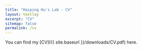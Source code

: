 ```yaml
---
title: "Haiping Hu's Lab - CV"
layout: textlay
excerpt: "CV"
sitemap: false
permalink: /cv
---
```


You can find my [CV]({{ site.baseurl }}/downloads/CV.pdf) here.
